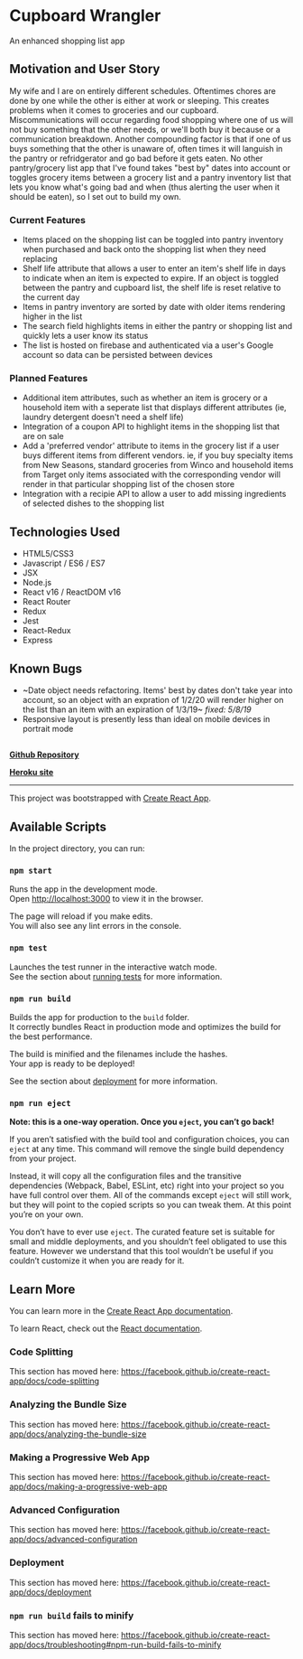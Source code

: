 # Cupboard Wrangler

An enhanced shopping list app

## Motivation and User Story

My wife and I are on entirely different schedules.  Oftentimes chores are done by one while the other is either at work or sleeping.  This creates problems when it comes to groceries and our cupboard.  Miscommunications will occur regarding food shopping where one of us will not buy something that the other needs, or we'll both buy it because or a communication breakdown.  Another compounding factor is that if one of us buys something that the other is unaware of, often times it will languish in the pantry or refridgerator and go bad before it gets eaten.  No other pantry/grocery list app that I've found takes "best by" dates into account or toggles grocery items between a grocery list and a pantry inventory list that lets you know what's going bad and when (thus alerting the user when it should be eaten), so I set out to build my own.

### Current Features

* Items placed on the shopping list can be toggled into pantry inventory when purchased and back onto the shopping list when they need replacing
* Shelf life attribute that allows a user to enter an item's shelf life in days to indicate when an item is expected to expire.  If an object is toggled between the pantry and cupboard list, the shelf life is reset relative to the current day
* Items in pantry inventory are sorted by date with older items rendering higher in the list
* The search field highlights items in either the pantry or shopping list and quickly lets a user know its status
* The list is hosted on firebase and authenticated via a user's Google account so data can be persisted between devices

### Planned Features

* Additional item attributes, such as whether an item is grocery or a household item with a seperate list that displays different attributes (ie, laundry detergent doesn't need a shelf life)
* Integration of a coupon API to highlight items in the shopping list that are on sale
* Add a 'preferred vendor' attribute to items in the grocery list if a user buys different items from different vendors.  ie, if you buy specialty items from New Seasons, standard groceries from Winco and household items from Target only items associated with the corresponding vendor will render in that particular shopping list of the chosen store
* Integration with a recipie API to allow a user to add missing ingredients of selected dishes to the shopping list

## Technologies Used

* HTML5/CSS3
* Javascript / ES6 / ES7
* JSX
* Node.js
* React v16 / ReactDOM v16
* React Router
* Redux
* Jest
* React-Redux
* Express

## Known Bugs

* ~Date object needs refactoring.  Items' best by dates don't take year into account, so an object with an expration of 1/2/20 will render higher on the list than an item with an expiration of 1/3/19~ _fixed: 5/8/19_
* Responsive layout is presently less than ideal on mobile devices in portrait mode

## 

**[Github Repository](https://github.com/MattSmithereens/Cupboard-Wrangler)**

**[Heroku site](https://cupboard-wrangler.herokuapp.com/)**

________________

This project was bootstrapped with [Create React App](https://github.com/facebook/create-react-app).

## Available Scripts

In the project directory, you can run:

### `npm start`

Runs the app in the development mode.<br>
Open [http://localhost:3000](http://localhost:3000) to view it in the browser.

The page will reload if you make edits.<br>
You will also see any lint errors in the console.

### `npm test`

Launches the test runner in the interactive watch mode.<br>
See the section about [running tests](https://facebook.github.io/create-react-app/docs/running-tests) for more information.

### `npm run build`

Builds the app for production to the `build` folder.<br>
It correctly bundles React in production mode and optimizes the build for the best performance.

The build is minified and the filenames include the hashes.<br>
Your app is ready to be deployed!

See the section about [deployment](https://facebook.github.io/create-react-app/docs/deployment) for more information.

### `npm run eject`

**Note: this is a one-way operation. Once you `eject`, you can’t go back!**

If you aren’t satisfied with the build tool and configuration choices, you can `eject` at any time. This command will remove the single build dependency from your project.

Instead, it will copy all the configuration files and the transitive dependencies (Webpack, Babel, ESLint, etc) right into your project so you have full control over them. All of the commands except `eject` will still work, but they will point to the copied scripts so you can tweak them. At this point you’re on your own.

You don’t have to ever use `eject`. The curated feature set is suitable for small and middle deployments, and you shouldn’t feel obligated to use this feature. However we understand that this tool wouldn’t be useful if you couldn’t customize it when you are ready for it.

## Learn More

You can learn more in the [Create React App documentation](https://facebook.github.io/create-react-app/docs/getting-started).

To learn React, check out the [React documentation](https://reactjs.org/).

### Code Splitting

This section has moved here: https://facebook.github.io/create-react-app/docs/code-splitting

### Analyzing the Bundle Size

This section has moved here: https://facebook.github.io/create-react-app/docs/analyzing-the-bundle-size

### Making a Progressive Web App

This section has moved here: https://facebook.github.io/create-react-app/docs/making-a-progressive-web-app

### Advanced Configuration

This section has moved here: https://facebook.github.io/create-react-app/docs/advanced-configuration

### Deployment

This section has moved here: https://facebook.github.io/create-react-app/docs/deployment

### `npm run build` fails to minify

This section has moved here: https://facebook.github.io/create-react-app/docs/troubleshooting#npm-run-build-fails-to-minify
